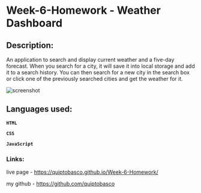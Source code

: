# Week-6-Homework - Weather Dashboard

## Description:
An application to search and display current weather and a five-day forecast.  When you search for a city, it will save it into local storage and add it to a search history.  You can then search for a new city in the search box or click one of the previously searched cities and get the weather for it.  

![screenshot](https://user-images.githubusercontent.com/87678391/132608140-9c9172ea-aff9-47ff-8620-84de3eefc686.png)

## Languages used:
**`HTML`**

**`CSS`**

**`JavaScript`**

### Links:
live page - https://quiptobasco.github.io/Week-6-Homework/

my github - https://github.com/quiptobasco
